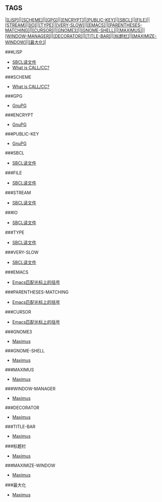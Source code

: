TAGS
----

|[[LISP]](#LISP)||[[SCHEME]](#SCHEME)||[[GPG]](#GPG)||[[ENCRYPT]](#ENCRYPT)||[[PUBLIC-KEY]](#PUBLIC-KEY)||[[SBCL]](#SBCL)||[[FILE]](#FILE)||[[STREAM]](#STREAM)||[[IO]](#IO)||[[TYPE]](#TYPE)||[[VERY-SLOW]](#VERY-SLOW)||[[EMACS]](#EMACS)||[[PARENTHESES-MATCHING]](#PARENTHESES-MATCHING)||[[CURSOR]](#CURSOR)||[[GNOME3]](#GNOME3)||[[GNOME-SHELL]](#GNOME-SHELL)||[[MAXIMUS]](#MAXIMUS)||[[WINDOW-MANAGER]](#WINDOW-MANAGER)||[[DECORATOR]](#DECORATOR)||[[TITLE-BAR]](#TITLE-BAR)||[[标题栏]](#标题栏)||[[MAXIMIZE-WINDOW]](#MAXIMIZE-WINDOW)||[[最大化]](#最大化)|

###LISP<a name="LISP"/>

* [SBCL读文件](./06_sbcl_reading_file.md)
* [What is CALL/CC?](./00_what_is_call_cc.md)

###SCHEME<a name="SCHEME"/>

* [What is CALL/CC?](./00_what_is_call_cc.md)

###GPG<a name="GPG"/>

* [GnuPG](./07_gpg.md)

###ENCRYPT<a name="ENCRYPT"/>

* [GnuPG](./07_gpg.md)

###PUBLIC-KEY<a name="PUBLIC-KEY"/>

* [GnuPG](./07_gpg.md)

###SBCL<a name="SBCL"/>

* [SBCL读文件](./06_sbcl_reading_file.md)

###FILE<a name="FILE"/>

* [SBCL读文件](./06_sbcl_reading_file.md)

###STREAM<a name="STREAM"/>

* [SBCL读文件](./06_sbcl_reading_file.md)

###IO<a name="IO"/>

* [SBCL读文件](./06_sbcl_reading_file.md)

###TYPE<a name="TYPE"/>

* [SBCL读文件](./06_sbcl_reading_file.md)

###VERY-SLOW<a name="VERY-SLOW"/>

* [SBCL读文件](./06_sbcl_reading_file.md)

###EMACS<a name="EMACS"/>

* [Emacs匹配光标上的括号](./03_emacs_matching_parens_ON_cursor.md)

###PARENTHESES-MATCHING<a name="PARENTHESES-MATCHING"/>

* [Emacs匹配光标上的括号](./03_emacs_matching_parens_ON_cursor.md)

###CURSOR<a name="CURSOR"/>

* [Emacs匹配光标上的括号](./03_emacs_matching_parens_ON_cursor.md)

###GNOME3<a name="GNOME3"/>

* [Maximus](./01_maximus.md)

###GNOME-SHELL<a name="GNOME-SHELL"/>

* [Maximus](./01_maximus.md)

###MAXIMUS<a name="MAXIMUS"/>

* [Maximus](./01_maximus.md)

###WINDOW-MANAGER<a name="WINDOW-MANAGER"/>

* [Maximus](./01_maximus.md)

###DECORATOR<a name="DECORATOR"/>

* [Maximus](./01_maximus.md)

###TITLE-BAR<a name="TITLE-BAR"/>

* [Maximus](./01_maximus.md)

###标题栏<a name="标题栏"/>

* [Maximus](./01_maximus.md)

###MAXIMIZE-WINDOW<a name="MAXIMIZE-WINDOW"/>

* [Maximus](./01_maximus.md)

###最大化<a name="最大化"/>

* [Maximus](./01_maximus.md)

